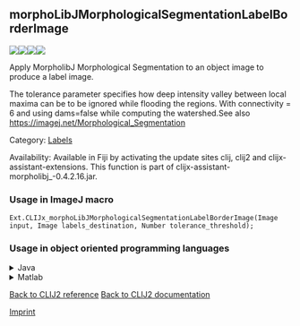 ## morphoLibJMorphologicalSegmentationLabelBorderImage
<img src="images/mini_empty_logo.png"/><img src="images/mini_empty_logo.png"/><img src="images/mini_clijx_logo.png"/><img src="images/mini_empty_logo.png"/>

Apply MorpholibJ Morphological Segmentation to an object image to produce a label image. 

The tolerance parameter specifies how deep intensity valley between local maxima can be to be ignored while flooding the regions.
With connectivity = 6 and using dams=false while computing the watershed.See also https://imagej.net/Morphological_Segmentation

Category: [Labels](https://clij.github.io/clij2-docs/reference__label)

Availability: Available in Fiji by activating the update sites clij, clij2 and clijx-assistant-extensions.
This function is part of clijx-assistant-morpholibj_-0.4.2.16.jar.

### Usage in ImageJ macro
```
Ext.CLIJx_morphoLibJMorphologicalSegmentationLabelBorderImage(Image input, Image labels_destination, Number tolerance_threshold);
```


### Usage in object oriented programming languages



<details>

<summary>
Java
</summary>
<pre class="highlight">// init CLIJ and GPU
import net.haesleinhuepf.clijx.CLIJx;
import net.haesleinhuepf.clij.clearcl.ClearCLBuffer;
CLIJx clijx = CLIJx.getInstance();

// get input parameters
ClearCLBuffer input = clijx.push(inputImagePlus);
labels_destination = clijx.create(input);
float tolerance_threshold = 1.0;
</pre>

<pre class="highlight">
// Execute operation on GPU
clijx.morphoLibJMorphologicalSegmentationLabelBorderImage(input, labels_destination, tolerance_threshold);
</pre>

<pre class="highlight">
// show result
labels_destinationImagePlus = clijx.pull(labels_destination);
labels_destinationImagePlus.show();

// cleanup memory on GPU
clijx.release(input);
clijx.release(labels_destination);
</pre>

</details>



<details>

<summary>
Matlab
</summary>
<pre class="highlight">% init CLIJ and GPU
clijx = init_clatlabx();

% get input parameters
input = clijx.pushMat(input_matrix);
labels_destination = clijx.create(input);
tolerance_threshold = 1.0;
</pre>

<pre class="highlight">
% Execute operation on GPU
clijx.morphoLibJMorphologicalSegmentationLabelBorderImage(input, labels_destination, tolerance_threshold);
</pre>

<pre class="highlight">
% show result
labels_destination = clijx.pullMat(labels_destination)

% cleanup memory on GPU
clijx.release(input);
clijx.release(labels_destination);
</pre>

</details>



[Back to CLIJ2 reference](https://clij.github.io/clij2-docs/reference)
[Back to CLIJ2 documentation](https://clij.github.io/clij2-docs)

[Imprint](https://clij.github.io/imprint)
